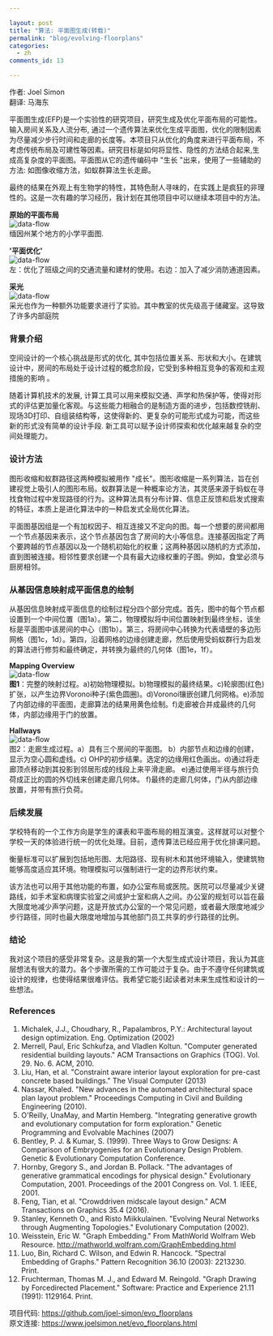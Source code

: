 ```yaml
---

layout: post
title: "算法: 平面图生成(转载)"
permalink: "blog/evolving-floorplans"
categories:
  - zh
comments_id: 13

---
```


作者: Joel Simon  
翻译: 马海东

平面图生成(EFP)是一个实验性的研究项目，研究生成及优化平面布局的可能性。输入房间关系及人流分布, 通过一个遗传算法来优化生成平面图，优化的限制因素为尽量减少步行时间和走廊的长度等。本项目只从优化的角度来进行平面布局，不考虑传统布局及可建性等因素。研究目标是如何将显性、隐性的方法结合起来,生成高复杂度的平面图。平面图从它的遗传编码中 "生长 "出来，使用了一些辅助的方法: 如图像收缩方法，如蚁群算法生长走廊。

最终的结果在外观上有生物学的特性，其特色耐人寻味的，在实践上是疯狂的非理性的。这是一次有趣的学习经历，我计划在其他项目中可以继续本项目中的方法。

**原始的平面布局**    
![data-flow](/assets/images/13-evolvingFloorplans/results_top.png)    
缅因州某个地方的小学平面图.

**'平面优化'**  
![data-flow](/assets/images/13-evolvingFloorplans/results_bottom.jpeg)    
左：优化了班级之间的交通流量和建材的使用。右边：加入了减少消防通道因素。

**采光**  
![data-flow](/assets/images/13-evolvingFloorplans/Windows2x2.jpg)      
采光也作为一种额外功能要求进行了实验。其中教室的优先级高于储藏室。这导致了许多内部庭院

### 背景介绍

空间设计的一个核心挑战是形式的优化, 其中包括位置关系、形状和大小。在建筑设计中，房间的布局处于设计过程的概念阶段，它受到多种相互竞争的客观和主观措施的影响 。

随着计算机技术的发展, 计算工具可以用来模拟交通、声学和热保护等，使得对形式的评估更加量化客观。与这些能力相融合的是制造方面的进步，包括数控铣削、现场3D打印、自组装结构等，这使得新的、更复杂的可能形式成为可能，而这些新的形式没有简单的设计手段. 新工具可以赋予设计师探索和优化越来越复杂的空间处理能力。

### 设计方法

图形收缩和蚁群路径这两种模拟被用作 "成长"。图形收缩是一系列算法，旨在创建视觉上吸引人的图形布局。蚁群算法是一种概率论方法，其灵感来源于蚂蚁在寻找食物过程中发现路径的行为。这种算法具有分布计算、信息正反馈和启发式搜索的特征，本质上是进化算法中的一种启发式全局优化算法。

平面图基因组是一个有加权因子、相互连接又不定向的图。每一个想要的房间都用一个节点基因来表示，这个节点基因包含了房间的大小等信息。连接基因指定了两个要跨越的节点基因以及一个随机初始化的权重；这两种基因以随机的方式添加，直到图被连接。相邻性要求创建一个具有最大边缘权重的子图。例如，食堂必须与厨房相邻。

### 从基因信息映射成平面信息的绘制

从基因信息映射成平面信息的绘制过程分四个部分完成。首先，图中的每个节点都设置到一个中间位置（图1a）。第二，物理模拟将中间位置映射到最终坐标，该坐标是平面图中该房间的中心（图1b）。第三，将房间中心转换为代表墙壁的多边形网格（图1c，1d）。第四，沿着网格的边缘创建走廊，然后使用受蚂蚁群行为启发的算法进行修剪和最终确定，并转换为最终的几何体（图1e，1f）。

**Mapping Overview**  
![data-flow](/assets/images/13-evolvingFloorplans/overview_figure.jpg)      
**图1**：完整的映射过程。a)初始物理模拟。b)物理模拟的最终结果。c)轮廓图(红色)扩张，以产生边界Voronoi种子(紫色圆圈)。d)Voronoi镶嵌创建几何网格。e)添加了内部边缘的平面图，走廊算法的结果用黄色绘制。f)走廊被合并成最终的几何体，内部边缘用于门的放置。

**Hallways**  
![data-flow](/assets/images/13-evolvingFloorplans/hallway_process.jpg)      
图2：走廊生成过程。a）具有三个房间的平面图。 b）内部节点和边缘的创建，显示为空心圆和虚线。c) OHP的初步结果。选定的边缘用红色画出。d)通过将走廊顶点移动到其投影到邻居形成的线段上来平滑走廊。 e)通过使用半径与旅行负荷成正比的圆的外切线来创建走廊几何体。 f)最终的走廊几何体，门从内部边缘放置，并带有旅行负荷。

### 后续发展

学校特有的一个工作方向是学生的课表和平面布局的相互演变。这样就可以对整个学校一天的体验进行统一的优化处理。目前，遗传算法已经应用于优化排课问题。

衡量标准可以扩展到包括地形图、太阳路径、现有树木和其他环境输入，使建筑物能够高度适应其环境。物理模拟可以强制进行一定的边界形状约束。

该方法也可以用于其他功能的布置，如办公室布局或医院。医院可以尽量减少关键路线，如手术室和病理实验室之间或护士室和病人之间。办公室的规划可以旨在最大限度地减少声学问题，这是开放式办公室的一个常见问题，或者最大限度地减少步行路径，同时也最大限度地增加与其他部门员工共享的步行路径的比例。

### 结论

我对这个项目的感受非常复杂。这是我的第一个大型生成式设计项目，我认为其底层想法有很大的潜力。各个步骤所需的工作可能过于复杂。由于不遵守任何建筑或设计的规律，也使得结果很难评估。我希望它能引起读者对未来生成性和设计的一些想法。


### References

1. Michalek, J.J., Choudhary, R., Papalambros, P.Y.: Architectural layout design optimization. Eng. Optimization (2002)
1. Merrell, Paul, Eric Schkufza, and Vladlen Koltun. "Computer generated residential building layouts." ACM Transactions on Graphics (TOG). Vol. 29. No. 6. ACM, 2010.
 1. Liu, Han, et al. "Constraint aware interior layout exploration for pre-cast concrete based buildings." The Visual Computer (2013)
 1. Nassar, Khaled. "New advances in the automated architectural space plan layout problem." Proceedings Computing in Civil and Building Engineering (2010).
 1. O'Reilly, UnaMay, and Martin Hemberg. "Integrating generative growth and evolutionary computation for form exploration." Genetic Programming and Evolvable Machines (2007)
 1. Bentley, P. J. & Kumar, S. (1999). Three Ways to Grow Designs: A Comparison of Embryogenies for an Evolutionary Design Problem. Genetic & Evolutionary Computation Conference.
 1. Hornby, Gregory S., and Jordan B. Pollack. "The advantages of generative grammatical encodings for physical design." Evolutionary Computation, 2001. Proceedings of the 2001 Congress on. Vol. 1. IEEE, 2001.
 1. Feng, Tian, et al. "Crowddriven midscale layout design." ACM Transactions on Graphics 35.4 (2016).
 1. Stanley, Kenneth O., and Risto Miikkulainen. "Evolving Neural Networks through Augmenting Topologies." Evolutionary Computation (2002).
 1. Weisstein, Eric W. "Graph Embedding." From MathWorld Wolfram Web Resource. http://mathworld.wolfram.com/GraphEmbedding.html
 1. Luo, Bin, Richard C. Wilson, and Edwin R. Hancock. "Spectral Embedding of Graphs." Pattern Recognition 36.10 (2003): 2213230. Print.
 1. Fruchterman, Thomas M. J., and Edward M. Reingold. "Graph Drawing by Forcedirected Placement." Software: Practice and Experience 21.11 (1991): 1129164. Print.


项目代码: https://github.com/joel-simon/evo_floorplans  
原文连接: https://www.joelsimon.net/evo_floorplans.html

